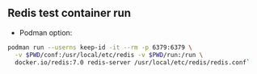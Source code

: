 ## Redis test container run

- Podman option:

```bash
podman run --userns keep-id -it --rm -p 6379:6379 \
  -v $PWD/conf:/usr/local/etc/redis -v $PWD/run:/run \
  docker.io/redis:7.0 redis-server /usr/local/etc/redis/redis.conf`
```
